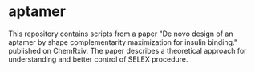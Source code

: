 # aptamer
This repository contains scripts from a paper "De novo design of an aptamer by shape complementarity maximization for insulin binding." published on ChemRxiv.
The paper describes a theoretical approach for understanding and better control of SELEX procedure.
